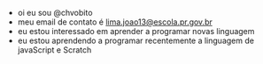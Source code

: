 - oi eu sou @chvobito
- meu email de contato é lima.joao13@escola.pr.gov.br
- eu estou interessado em aprender a programar novas linguagem
- eu estou aprendendo a programar recentemente a linguagem de javaScript e Scratch
